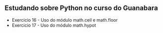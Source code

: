 ## Estudando sobre Python no curso do Guanabara

* Exercicio 16 - Uso do módulo math.ceil e math.floor
* Exercicio 17 - Uso do módulo math.hypot 
